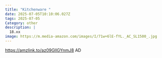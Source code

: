 ```yaml
---
title: "Kitchenware "
date: 2025-07-05T10:10:06.027Z
tags: 2025-07-05
Category: other
description: |
  18.xx
image: https://m.media-amazon.com/images/I/71w+6lE-fYL._AC_SL1500_.jpg
---
```

https://amzlink.to/az09GlIGYnmJ8
AD